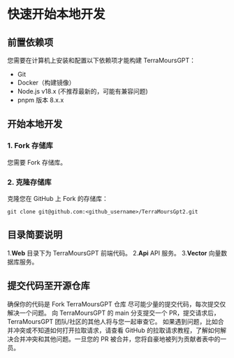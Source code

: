 # 快速开始本地开发

## 前置依赖项
您需要在计算机上安装和配置以下依赖项才能构建 TerraMoursGPT：

* Git
* Docker（构建镜像）
* Node.js v18.x (不推荐最新的，可能有兼容问题)
* pnpm 版本 8.x.x

## 开始本地开发
### 1. Fork 存储库
   您需要 Fork 存储库。

### 2. 克隆存储库
   克隆您在 GitHub 上 Fork 的存储库：
```
git clone git@github.com:<github_username>/TerraMoursGpt2.git
```

## 目录简要说明

1.**Web** 目录下为 TerraMoursGPT 前端代码。
2.**Api** API 服务。
3.**Vector** 向量数据库服务。

## 提交代码至开源仓库
确保你的代码是 Fork TerraMoursGPT 仓库
尽可能少量的提交代码，每次提交仅解决一个问题。
向 TerraMoursGPT 的 main 分支提交一个 PR，提交请求后，TerraMoursGPT 团队/社区的其他人将与您一起审查它。
如果遇到问题，比如合并冲突或不知道如何打开拉取请求，请查看 GitHub 的拉取请求教程，了解如何解决合并冲突和其他问题。一旦您的 PR 被合并，您将自豪地被列为贡献者表中的一员。